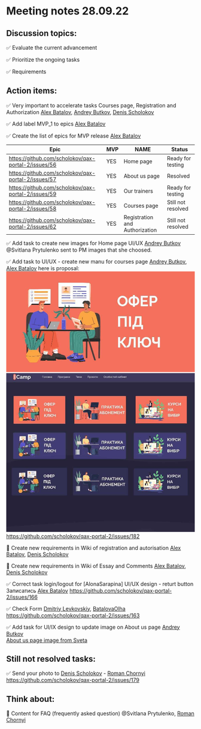 # Meeting notes 28.09.22


## Discussion topics: 

:white_check_mark: Evaluate the current advancement

:white_check_mark: Prioritize the ongoing tasks

:white_check_mark: Requirements


## Action items:    

:white_check_mark: Very important  to accelerate tasks Courses page, Registration and Authorization [Alex Batalov](https://github.com/ABatalov), [Andrey Butkov](https://github.com/ButKoff), [Denis Scholokov](https://github.com/scholokov) 

:white_check_mark: Add label MVP_1 to epics [Alex Batalov](https://github.com/ABatalov)

:white_check_mark: Create the list of epics for MVP release [Alex Batalov](https://github.com/ABatalov)

| Epic                |    MVP  | NAME |Status |
|---------------------|---------|------|-------|   
|https://github.com/scholokov/qax-portal-2/issues/56 |YES| Home page| Ready for testing|
|https://github.com/scholokov/qax-portal-2/issues/57|YES| About us page| Resolved |
|https://github.com/scholokov/qax-portal-2/issues/59|YES| Our trainers|Ready for testing|
|https://github.com/scholokov/qax-portal-2/issues/58|YES|Courses page |Still not resolved |
|https://github.com/scholokov/qax-portal-2/issues/62|YES| Registration and Authorization|Still not resolved| 

:white_check_mark: Add task to create new images for Home page UI/UX [Andrey Butkov](https://github.com/ButKoff) @Svitlana Prytulenko sent to PM images that she choosed. 

:white_check_mark: Add task to UI/UX - create new manu for courses page  [Andrey Butkov](https://github.com/ButKoff), [Alex Batalov](https://github.com/ABatalov) 
here is proposal: ![QAX](https://github.com/scholokov/qax-portal-2/blob/main/drive/Courses%20page1.jpg)   ![QAX](https://github.com/scholokov/qax-portal-2/blob/main/drive/Courses%20page2.jpg) https://github.com/scholokov/qax-portal-2/issues/182

:black_square_button: Create new requirements in Wiki of registration and autorisation [Alex Batalov](https://github.com/ABatalov), [Denis Scholokov](https://github.com/scholokov) 

:black_square_button: Create new requirements in Wiki of Essay and Comments [Alex Batalov](https://github.com/ABatalov), [Denis Scholokov](https://github.com/scholokov) 

:white_check_mark: Correct task login/logout for [AlonaSarapina] UI/UX design - returt button Записатись [Alex Batalov](https://github.com/ABatalov) https://github.com/scholokov/qax-portal-2/issues/166

:white_check_mark: Check Form [Dmitriy Levkovskiy](https://github.com/dmitryylev), [BatalovaOlha](https://github.com/BatalovaOlha) https://github.com/scholokov/qax-portal-2/issues/163 

:white_check_mark: Add task for UI/IX design to update image on About us page [Andrey Butkov](https://github.com/ButKoff)  
[About us page image from Sveta](https://github.com/scholokov/qax-portal-2/blob/main/drive/20220930_231336_0000_720.png)


## Still not resolved tasks:  
:white_check_mark: Send your photo to [Denis Scholokov](https://github.com/scholokov) - [Roman Chornyi](https://github.com/RChornyi)
https://github.com/scholokov/qax-portal-2/issues/179 

## Think about: 

:black_square_button: Content for FAQ (frequently asked question) @Svitlana Prytulenko, [Roman Chornyi](https://github.com/RChornyi)
